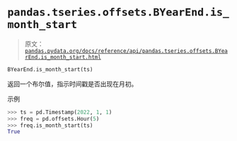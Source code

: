 # `pandas.tseries.offsets.BYearEnd.is_month_start`

> 原文：[`pandas.pydata.org/docs/reference/api/pandas.tseries.offsets.BYearEnd.is_month_start.html`](https://pandas.pydata.org/docs/reference/api/pandas.tseries.offsets.BYearEnd.is_month_start.html)

```py
BYearEnd.is_month_start(ts)
```

返回一个布尔值，指示时间戳是否出现在月初。

示例

```py
>>> ts = pd.Timestamp(2022, 1, 1)
>>> freq = pd.offsets.Hour(5)
>>> freq.is_month_start(ts)
True 
```
